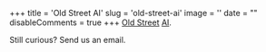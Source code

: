 +++
title = 'Old Street AI'
slug = 'old-street-ai'
image = ''
date = ""
disableComments = true
+++
[Old Street](https://en.wikipedia.org/wiki/Old_Street) [AI](https://en.wikipedia.org/wiki/Artificial_intelligence).

Still curious? Send us an email.
